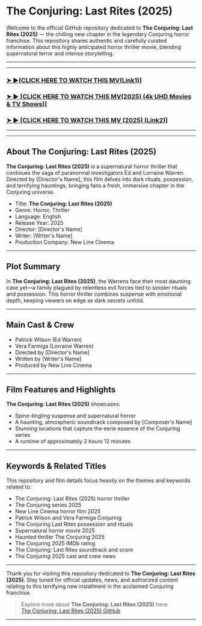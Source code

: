 # The Conjuring: Last Rites (2025)  

Welcome to the official GitHub repository dedicated to **The Conjuring: Last Rites (2025)** — the chilling new chapter in the legendary Conjuring horror franchise. This repository shares authentic and carefully curated information about this highly anticipated horror thriller movie, blending supernatural terror and intense storytelling.

---
***

### <a href="https://t.me/+fkrv3tyHP383OGQ1" rel="nofollow">➤ ►[CLICK HERE TO WATCH THIS MV(Link1)]</a>

### <a href="https://t.me/+fkrv3tyHP383OGQ1" rel="nofollow">➤ ► [CLICK HERE TO WATCH THIS MV(2025) (4k UHD Movies & TV Shows)]</a>

### <a href="https://t.me/+fkrv3tyHP383OGQ1" rel="nofollow">➤ ► [CLICK HERE TO WATCH THIS MV (2025) (Link2)]</a>
***
---
## About The Conjuring: Last Rites (2025)  

**The Conjuring: Last Rites (2025)** is a supernatural horror thriller that continues the saga of paranormal investigators Ed and Lorraine Warren. Directed by [Director's Name], this film delves into dark rituals, possession, and terrifying hauntings, bringing fans a fresh, immersive chapter in the Conjuring universe.

- Title: **The Conjuring: Last Rites (2025)**  
- Genre: Horror, Thriller  
- Language: English  
- Release Year: 2025  
- Director: [Director's Name]  
- Writer: [Writer's Name]  
- Production Company: New Line Cinema  

---

## Plot Summary   

In **The Conjuring: Last Rites (2025)**, the Warrens face their most daunting case yet—a family plagued by relentless evil forces tied to sinister rituals and possession. This horror thriller combines suspense with emotional depth, keeping viewers on edge as dark secrets unfold.

---

## Main Cast & Crew  

- Patrick Wilson (Ed Warren)  
- Vera Farmiga (Lorraine Warren)  
- Directed by [Director's Name]  
- Written by [Writer's Name]  
- Produced by New Line Cinema  

---

## Film Features and Highlights  

**The Conjuring: Last Rites (2025)** showcases:  
- Spine-tingling suspense and supernatural horror  
- A haunting, atmospheric soundtrack composed by [Composer's Name]  
- Stunning locations that capture the eerie essence of the Conjuring series  
- A runtime of approximately 2 hours 12 minutes  

---

## Keywords & Related Titles  

This repository and film details focus heavily on the themes and keywords related to:  

- The Conjuring: Last Rites (2025) horror thriller  
- The Conjuring series 2025  
- New Line Cinema horror film 2025  
- Patrick Wilson and Vera Farmiga Conjuring  
- The Conjuring Last Rites possession and rituals  
- Supernatural horror movie 2025  
- Haunted thriller The Conjuring 2025  
- The Conjuring 2025 IMDb rating  
- The Conjuring: Last Rites soundtrack and score  
- The Conjuring 2025 cast and crew news  

---

Thank you for visiting this repository dedicated to **The Conjuring: Last Rites (2025)**. Stay tuned for official updates, news, and authorized content relating to this terrifying new installment in the acclaimed Conjuring franchise.

> Explore more about **The Conjuring: Last Rites (2025)** here:  
> [The Conjuring: Last Rites (2025) GitHub](https://github.com/The-Conjuring-Last-Rites-2025-Full-ptro/.github#the-conjuring-last-rites-2025)  

---

